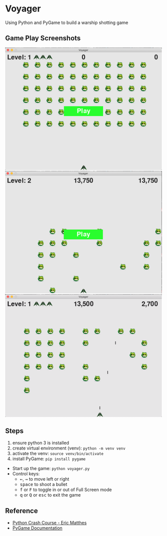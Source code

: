 # Voyager

Using Python and PyGame to build a warship shotting game

## Game Play Screenshots

![Game UI Screenshots - 1 - Play](/images/demo/game-play-0.png)
![Game UI Screenshots - 2 - Game Over](/images/demo/game-play-1.png)
![Game UI Screenshots - 3 - Show Highest Score vs Current Score](/images/demo/game-play-2.png)

## Steps

1. ensure python 3 is installed
2. create virtual environment (venv): `python -m venv venv`
3. activate the venv: `source venv/bin/activate`
4. install PyGame: `pip install pygame`

- Start up the game: `python voyager.py`
- Control keys: 
  - <kbd>←</kbd>, <kbd>→</kbd> to move left or right
  - <kbd>space</kbd> to shoot a bullet
  - <kbd>f</kbd> or <kbd>F</kbd> to toggle in or out of Full Screen mode
  - <kbd>q</kbd> or <kbd>Q</kbd> or <kbd>esc</kbd> to exit the game
  
## Reference
  
- [Python Crash Course - Eric Matthes](https://ehmatthes.github.io/pcc/cheatsheets/README.html)
- [PyGame Documentation](https://www.pygame.org/docs/)
  